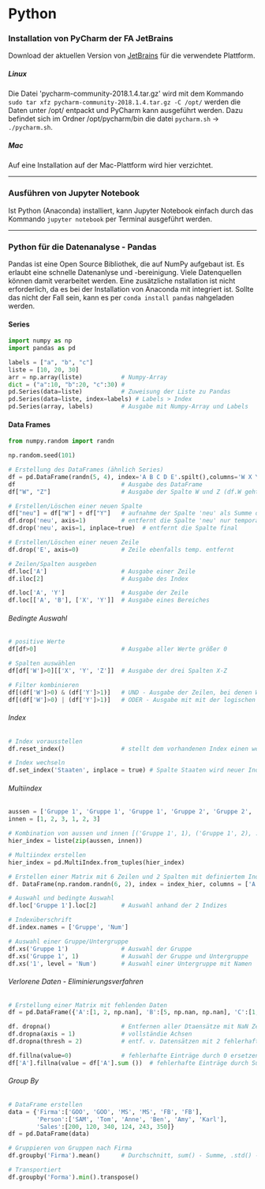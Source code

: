 # Python

### Installation von PyCharm der FA JetBrains
Download der aktuellen Version von [JetBrains](www.jetbrains.com) für die verwendete Plattform.

##### Linux
Die Datei 'pycharm-community-2018.1.4.tar.gz' wird mit dem Kommando `sudo tar xfz pycharm-community-2018.1.4.tar.gz -C /opt/` werden die Daten unter /opt/ entpackt und PyCharm kann ausgeführt werden. Dazu befindet sich im Ordner /opt/pycharm/bin die datei `pycharm.sh` -> `./pycharm.sh`.

##### Mac
Auf eine Installation auf der Mac-Plattform wird hier verzichtet.

---

### Ausführen von Jupyter Notebook
Ist Python (Anaconda) installiert, kann Jupyter Notebook einfach durch das Kommando `jupyter notebook` per Terminal ausgeführt werden.

---

### Python für die Datenanalyse - Pandas

Pandas ist eine Open Source Bibliothek, die auf NumPy aufgebaut ist. Es erlaubt eine schnelle Datenanlyse und -bereinigung. Viele Datenquellen können damit verarbeitet werden. Eine zusätzliche nstallation ist nicht erforderlich, da es bei der Installation von Anaconda mit integriert ist. Sollte das nicht der Fall sein, kann es per `conda install pandas` nahgeladen werden.

#### Series
```python
import numpy as np
import pandas as pd

labels = ["a", "b", "c"]
liste = [10, 20, 30]
arr = np.array(liste)           # Numpy-Array
dict = ("a":10, "b":20, "c":30) #
pd.Series(data=liste)           # Zuweisung der Liste zu Pandas
pd.Series(data=liste, index=labels) # Labels > Index
pd.Series(array, labels)        # Ausgabe mit Numpy-Array und Labels
```

#### Data Frames
```python
from numpy.random import randn

np.random.seed(101)

# Erstellung des DataFrames (ähnlich Series)
df = pd.DataFrame(randn(5, 4), index='A B C D E'.spilt(),columns='W X Y Z'.split())
df                              # Ausgabe des DataFrame
df["W", "Z"]                    # Ausgabe der Spalte W und Z (df.W geht auch)

# Erstellen/Löschen einer neuen Spalte
df["neu"] = df["W"] + df["Y"]   # aufnahme der Spalte 'neu' als Summe der Spalten 'W' und 'Y'
df.drop('neu', axis=1)          # entfernt die Spalte 'neu' nur temporär
df.drop('neu', axis=1, inplace=true)  # entfernt die Spalte final

# Erstellen/Löschen einer neuen Zeile
df.drop('E', axis=0)            # Zeile ebenfalls temp. entfernt

# Zeilen/Spalten ausgeben
df.loc['A']                     # Ausgabe einer Zeile
df.iloc[2]                      # Ausgabe des Index

df.loc['A', 'Y']                # Ausgabe der Zeile
df.loc[['A', 'B'], ['X', 'Y']]  # Ausgabe eines Bereiches
```

###### Bedingte Auswahl
```python
# positive Werte
df[df>0]                        # Ausgabe aller Werte größer 0

# Spalten auswählen
df[df['W']>0][['X', 'Y', 'Z']]  # Ausgabe der drei Spalten X-Z

# Filter kombinieren
df[(df['W']>0) & (df['Y']>1)]   # UND - Ausgabe der Zeilen, bei denen W>0 und Y>1 ist
df[(df['W']>0) | (df['Y']>1)]   # ODER - Ausgabe mit mit der logischen Verknüpfung oder
```

###### Index
```python
# Index vorausstellen
df.reset_index()                # stellt dem vorhandenen Index einen weiteren/neuen Index vorran

# Index wechseln
df.set_index('Staaten', inplace = true) # Spalte Staaten wird neuer Index
```

###### Multiindex
```python
aussen = ['Gruppe 1', 'Gruppe 1', 'Gruppe 1', 'Gruppe 2', 'Gruppe 2', 'Gruppe 2']
innen = [1, 2, 3, 1, 2, 3]

# Kombination von aussen und innen [('Gruppe 1', 1), ('Gruppe 1', 2), ... ('Gruppe 2', 3)]
hier_index = liste(zip(aussen, innen))

# Multiindex erstellen
hier_index = pd.MultiIndex.from_tuples(hier_index)

# Erstellen einer Matrix mit 6 Zeilen und 2 Spalten mit definiertem Index und den Spaltenüberschriften A und B
df. DataFrame(np.random.randn(6, 2), index = index_hier, columns = ['A', 'B'])

# Auswahl und bedingte Auswahl
df.loc['Gruppe 1'].loc[2]       # Auswahl anhand der 2 Indizes

# Indexüberschrift
df.index.names = ['Gruppe', 'Num']

# Auswahl einer Gruppe/Untergruppe
df.xs('Gruppe 1')               # Auswahl der Gruppe
df.xs('Gruppe 1', 1)            # Auswahl der Gruppe und Untergruppe
df.xs('1', level = 'Num')       # Auswahl einer Untergruppe mit Namen
```

###### Verlorene Daten - Eliminierungsverfahren
```python
# Erstellung einer Matrix mit fehlenden Daten
df = pd.DataFrame({'A':[1, 2, np.nan], 'B':[5, np.nan, np.nan], 'C':[1, 2, 3]})

df. dropna()                    # Entfernen aller Dtaensätze mit NaN Zellen
df.dropna(axis = 1)             # vollständie Achsen
df.dropna(thresh = 2)           # entf. v. Datensätzen mit 2 fehlerhaften Einträgen

df.fillna(value=0)              # fehlerhafte Einträge durch 0 ersetzen
df['A'].fillna(value = df['A'].sum ())  # fehlerhafte Einträge durch Summe ersetzen
```

###### Group By
```python
# DataFrame erstellen
data = {'Firma':['GOO', 'GOO', 'MS', 'MS', 'FB', 'FB'],
        'Person':['SAM', 'Tom', 'Anne', 'Ben', 'Amy', 'Karl'],
        'Sales':[200, 120, 340, 124, 243, 350]}
df = pd.DataFrame(data)

# Gruppieren von Gruppen nach Firma
df.groupby('Firma').mean()      # Durchschnitt, sum() - Summe, .std() - Standardabweichung, .min() - Minimum, .max() - Maximum, .count() - Anzahl

# Transportiert
df.groupby('Forma').min().transpose()

```
